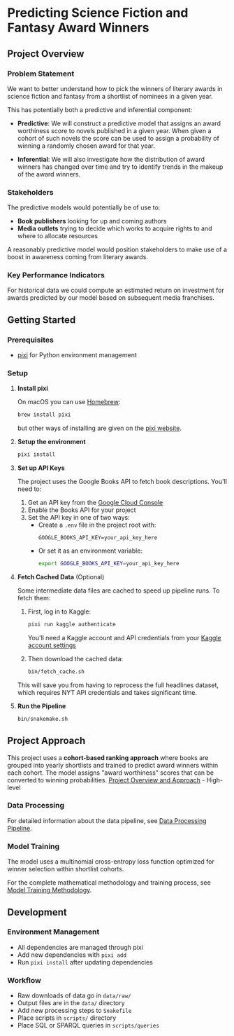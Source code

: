 # Predicting Science Fiction and Fantasy Award Winners

## Project Overview

### Problem Statement

We want to better understand how to pick the winners of literary awards in
science fiction and fantasy from a shortlist of nominees in a given year.

This has potentially both a predictive and inferential component:

- **Predictive**: We will construct a predictive model that assigns an award
  worthiness score to novels published in a given year. When given a cohort of
  such novels the score can be used to assign a probability of winning a
  randomly chosen award for that year.

- **Inferential**: We will also investigate how the distribution of award
  winners has changed over time and try to identify trends in the makeup of the
  award winners.

### Stakeholders

The predictive models would potentially be of use to:

- **Book publishers** looking for up and coming authors
- **Media outlets** trying to decide which works to acquire rights to and where
  to allocate resources

A reasonably predictive model would position stakeholders to make use of a boost
in awareness coming from literary awards.

### Key Performance Indicators

For historical data we could compute an estimated return on investment for
awards predicted by our model based on subsequent media franchises.

## Getting Started

### Prerequisites

- [pixi](https://pixi.sh) for Python environment management

### Setup

1. **Install pixi**

   On macOS you can use [Homebrew](https://brew.sh):
   ```sh
   brew install pixi
   ```
   but other ways of installing are given on the
   [pixi website](https://pixi.sh).

2. **Setup the environment**
   ```sh
   pixi install
   ```

3. **Set up API Keys**

   The project uses the Google Books API to fetch book descriptions. You'll need
   to:

   1. Get an API key from the
      [Google Cloud Console](https://console.cloud.google.com/apis/credentials)
   2. Enable the Books API for your project
   3. Set the API key in one of two ways:
      - Create a `.env` file in the project root with:
        ```
        GOOGLE_BOOKS_API_KEY=your_api_key_here
        ```
      - Or set it as an environment variable:
        ```sh
        export GOOGLE_BOOKS_API_KEY=your_api_key_here
        ```

4. **Fetch Cached Data** (Optional)

   Some intermediate data files are cached to speed up pipeline runs. To fetch
   them:

   1. First, log in to Kaggle:
      ```sh
      pixi run kaggle authenticate
      ```
      You'll need a Kaggle account and API credentials from your
      [Kaggle account settings](https://www.kaggle.com/settings)

   2. Then download the cached data:
      ```sh
      bin/fetch_cache.sh
      ```

   This will save you from having to reprocess the full headlines dataset, which
   requires NYT API credentials and takes significant time.

5. **Run the Pipeline**
   ```sh
   bin/snakemake.sh
   ```

## Project Approach

This project uses a **cohort-based ranking approach** where books are grouped
into yearly shortlists and trained to predict award winners within each cohort.
The model assigns "award worthiness" scores that can be converted to winning
probabilities.
[Project Overview and Approach](methodology/project_overview.md) - High-level

### Data Processing

For detailed information about the data pipeline, see
[Data Processing Pipeline](methodology/data_pipeline.md).

### Model Training

The model uses a multinomial cross-entropy loss function optimized for winner
selection within shortlist cohorts.

For the complete mathematical methodology and training process, see
[Model Training Methodology](methodology/model_training.md).

## Development

### Environment Management

- All dependencies are managed through pixi
- Add new dependencies with `pixi add`
- Run `pixi install` after updating dependencies

### Workflow

- Raw downloads of data go in `data/raw/`
- Output files are in the `data/` directory
- Add new processing steps to `Snakefile`
- Place scripts in `scripts/` directory
- Place SQL or SPARQL queries in `scripts/queries`
